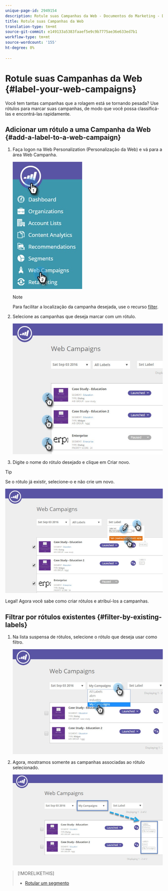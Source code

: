 ```yaml
---
unique-page-id: 2949154
description: Rotule suas Campanhas da Web - Documentos do Marketing - Documentação do produto
title: Rotule suas Campanhas da Web
translation-type: tm+mt
source-git-commit: e149133a5383faaef5e9c9b7775ae36e633ed7b1
workflow-type: tm+mt
source-wordcount: '155'
ht-degree: 0%

---
```



# Rotule suas Campanhas da Web {#label-your-web-campaigns}

Você tem tantas campanhas que a rolagem está se tornando pesada? Use rótulos para marcar suas campanhas, de modo que você possa classificá-las e encontrá-las rapidamente.

## Adicionar um rótulo a uma Campanha da Web {#add-a-label-to-a-web-campaign}

1. Faça logon na Web Personalization (Personalização da Web) e vá para a área Web Campanha.

   ![](assets/web-campaigns-hand.jpg)

   >[!NOTE]
   >
   >Para facilitar a localização da campanha desejada, use o recurso [filter](filter-web-campaigns.md).

1. Selecione as campanhas que deseja marcar com um rótulo.

   ![](assets/web-campaigns-label.jpg)

1. Digite o nome do rótulo desejado e clique em Criar novo.

>[!TIP]
>
>Se o rótulo já existir, selecione-o e não crie um novo.

![](assets/web-campaigns-set-label.jpg)

Legal! Agora você sabe como criar rótulos e atribuí-los a campanhas.

## Filtrar por rótulos existentes {#filter-by-existing-labels}

1. Na lista suspensa de rótulos, selecione o rótulo que deseja usar como filtro.

   ![](assets/web-campaigns-my-campaigns-dropdown.jpg)

1. Agora, mostramos somente as campanhas associadas ao rótulo selecionado.

   ![](assets/web-campaigns-label-showing.jpg)

>[!MORELIKETHIS]
>
>* [](create-a-new-in-zone-web-campaign.md) [Rotular um segmento](../../../product-docs/web-personalization/using-web-segments/label-your-segment.md)

>



